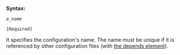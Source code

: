 **Syntax:**

<config-name>*`a_name`*</config-name>

`[Required]`

It specifies the configuration's name. The name must be unique if it is
referenced by other configuration files (with [the depends
element](ZK_Configuration_Reference/JAR_File's_config.xml/The_depends_Element)).



